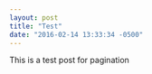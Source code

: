 ```yaml
---
layout: post
title: "Test"
date: "2016-02-14 13:33:34 -0500"
---
```


This is a test post for pagination
